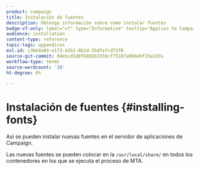 ```yaml
---
product: campaign
title: Instalación de fuentes
description: Obtenga información sobre cómo instalar fuentes
badge-v7-only: label="v7" type="Informative" tooltip="Applies to Campaign Classic v7 only"
audience: installation
content-type: reference
topic-tags: appendices
exl-id: c3b64a04-e173-42b1-8b1d-35dfefcd73f0
source-git-commit: 8debcd3d8fb883b3316cf75187a86bebf15a1d31
workflow-type: tm+mt
source-wordcount: '38'
ht-degree: 0%

---
```


# Instalación de fuentes {#installing-fonts}



Así se pueden instalar nuevas fuentes en el servidor de aplicaciones de Campaign.

Las nuevas fuentes se pueden colocar en la `/usr/local/share/` en todos los contenedores en los que se ejecuta el proceso de MTA.
